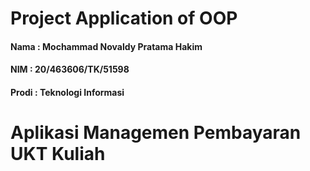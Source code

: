 # Project Application of OOP

#### Nama  : Mochammad Novaldy Pratama Hakim
#### NIM   : 20/463606/TK/51598
#### Prodi : Teknologi Informasi

# Aplikasi Managemen Pembayaran UKT Kuliah

